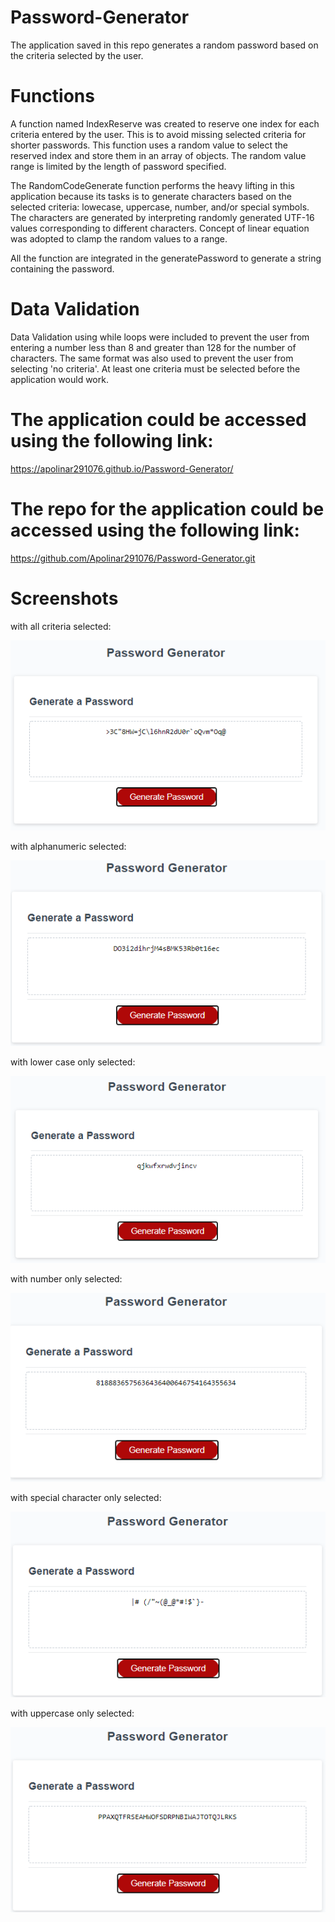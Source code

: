 # Password-Generator
The application saved in this repo generates a random password based on the criteria selected by the user.

# Functions
A function named IndexReserve was created to reserve one index for each criteria
entered by the user. This is to avoid missing selected criteria for shorter
passwords. This function uses a random value to select the reserved index and store them in an array of objects. The random value range is limited by the length of password specified.

The RandomCodeGenerate function performs the heavy lifting in this application because its tasks is to generate characters based on the selected criteria: lowecase,
uppercase, number, and/or special symbols. The characters are generated by interpreting randomly generated UTF-16 values corresponding to different characters. Concept of linear equation was adopted to clamp the random values to a range.

All the function are integrated in the generatePassword to generate a string containing the password.

# Data Validation

Data Validation using while loops were included to prevent the user from entering a number less than 8 and greater than 128 for the number of characters. The same format was also used to prevent the user from selecting 'no criteria'. At least one criteria must be selected before the application would work.


# The application could be accessed using the following link:
https://apolinar291076.github.io/Password-Generator/

# The repo for the application could be accessed using the following link:
 https://github.com/Apolinar291076/Password-Generator.git
 
 
 # Screenshots
 
 with all criteria selected:
 
 ![](img/all-criteria.PNG)
 
 with alphanumeric selected:
 
 ![](img/alpha-numeric.PNG)
 
 with lower case only selected:
 
 ![](img/lowercase-only.PNG)
  
 with number only selected:
 
 ![](img/number-only.PNG)
 
 with special character only selected:
 
 ![](img/special-char-only.PNG)

 with uppercase only selected:
 
  ![](img/uppercase-only.PNG)
  
 
 
 
